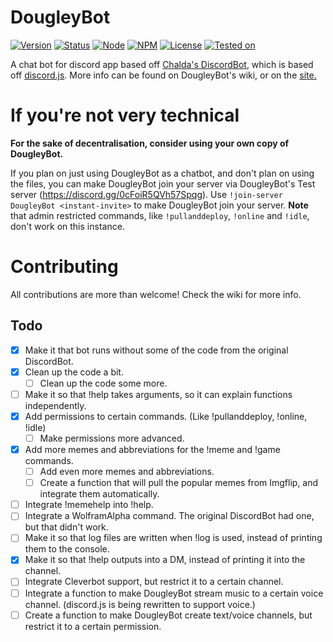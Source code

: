# DougleyBot
[![Version](https://img.shields.io/badge/Version-1.2.8-green.svg?style=flat-square)](https://github.com/SteamingMutt/DougleyBot/releases)
[![Status](https://img.shields.io/badge/Status-Ready-green.svg?style=flat-square)]()
[![Node](https://img.shields.io/badge/Node-4.2.2-blue.svg?style=flat-square)](http://nodejs.org)
[![NPM](https://img.shields.io/badge/NPM-3.5.0-blue.svg?style=flat-square)](http://nodejs.org)
[![License](https://img.shields.io/badge/License-GNU-blue.svg?style=flat-square)]()
[![Tested on](https://img.shields.io/badge/Tested%20on-Windows%2010%2FUbuntu%2015.10-lightgrey.svg?style=flat-square)]()

A chat bot for discord app based off <a href="https://github.com/chalda/DiscordBot/">Chalda's DiscordBot</a>, which is based off <a href="https://github.com/hydrabolt/discord.js/">discord.js</a>.
More info can be found on DougleyBot's wiki, or on the [site.](http://steamingmutt.github.io/DougleyBot)

# If you're not very technical
**For the sake of decentralisation, consider using your own copy of DougleyBot.**

If you plan on just using DougleyBot as a chatbot, and don't plan on using the files, you can make DougleyBot join your server via DougleyBot's Test server (https://discord.gg/0cFoiR5QVh57Spqg). Use `!join-server DougleyBot <instant-invite>` to make DougleyBot join your server.
**Note** that admin restricted commands, like `!pullanddeploy`, `!online` and `!idle`, don't work on this instance.

# Contributing
All contributions are more than welcome!
Check the wiki for more info.

## Todo

- [x] Make it that bot runs without some of the code from the original DiscordBot.
- [x] Clean up the code a bit.
    - [ ] Clean up the code some more.
- [ ] Make it so that !help takes arguments, so it can explain functions independently.
- [x] Add permissions to certain commands. (Like !pullanddeploy, !online, !idle)
    - [ ] Make permissions more advanced.
- [x] Add more memes and abbreviations for the !meme and !game commands.
    - [ ] Add even more memes and abbreviations.
    - [ ] Create a function that will pull the popular memes from Imgflip, and integrate them automatically.
- [ ] Integrate !memehelp into !help.
- [ ] Integrate a WolframAlpha command. The original DiscordBot had one, but that didn't work.
- [ ] Make it so that log files are written when !log is used, instead of printing them to the console.
- [x] Make it so that !help outputs into a DM, instead of printing it into the channel.
- [ ] Integrate Cleverbot support, but restrict it to a certain channel.
- [ ] Integrate a function to make DougleyBot stream music to a certain voice channel. (discord.js is being rewritten to support voice.)
- [ ] Create a function to make DougleyBot create text/voice channels, but restrict it to a certain permission.
